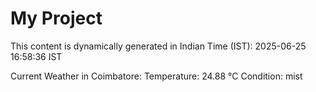 # My Project

This content is dynamically generated in Indian Time (IST): 2025-06-25 16:58:36 IST


Current Weather in Coimbatore:
Temperature: 24.88 °C
Condition: mist
